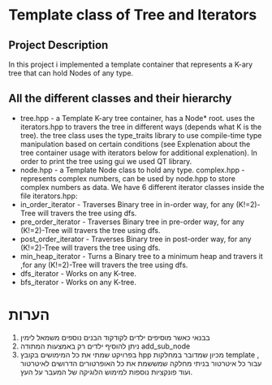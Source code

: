 #  Template class of Tree and Iterators
## Project Description
In this project i implemented a template container that represents a K-ary tree that can hold Nodes of any type.

## All the different classes and their hierarchy
  - tree.hpp - a Template K-ary tree container, has a Node<T>* root. uses the iterators.hpp to travers the tree in different ways (depends what K is the tree). the tree class uses the type_traits library to use compile-time type manipulation based on certain conditions (see Explenation about the tree container usage with iterators below for additional explenation). In order to print the tree using gui we used QT library.
 - node.hpp - a Template Node class to hold any type.
complex.hpp - represents complex numbers, can be used by node.hpp to store complex numbers as data.
We have 6 different iterator classes inside the file iterators.hpp:
- in_order_iterator - Traverses Binary tree in in-order way, for any (K!=2)-Tree will travers the tree using dfs.
- pre_order_iterator - Traverses Binary tree in pre-order way, for any (K!=2)-Tree will travers the tree using dfs.
- post_order_iterator - Traverses Binary tree in post-order way, for any (K!=2)-Tree will travers the tree using dfs.
- min_heap_iterator - Turns a Binary tree to a minimum heap and travers it ,for any (K!=2)-Tree will travers the tree using dfs.
- dfs_iterator - Works on any K-tree.
- bfs_iterator - Works on any K-tree.



# הערות 
1. בבנאי כאשר מוסיפים ילדים לקודקוד הבנים נוספים משמאל לימין
2. ניתן להוסיף ילדים רק באמצעות המתודה add_sub_node
3. בפרויקט שמתי את כל המימושים בקובץ hpp מכיון שמדובר במחלקות template , עבור כל איטרטור בניתי מחלקה שמששמת את כל האופרטורים הדרושים לאיטרטור ועוד פונקציות נוספות למימוש הלוגיקה של המעבר על העץ.



